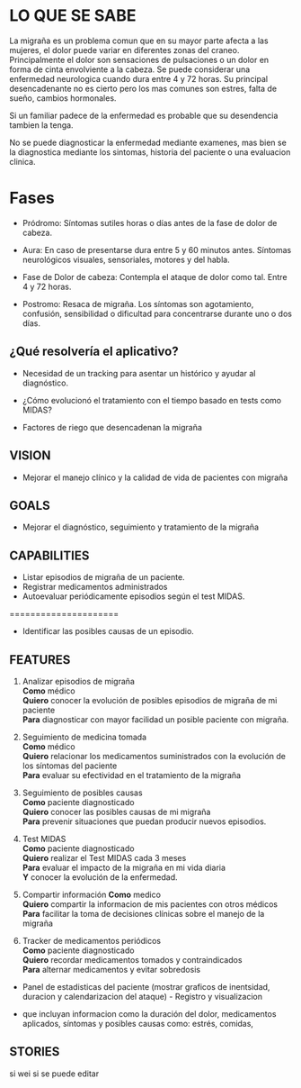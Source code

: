 #    LO QUE SE SABE

La migraña es un problema comun que en su mayor parte afecta a las mujeres, el dolor puede variar en diferentes zonas del craneo. Principalmente el dolor son sensaciones de pulsaciones o un dolor en forma de cinta envolviente a la cabeza.  Se puede considerar una enfermedad neurologica cuando dura entre 4 y 72 horas. Su principal desencadenante no es cierto pero los mas comunes son estres, falta de sueño, cambios hormonales.  

Si un familiar padece de la enfermedad es probable que su desendencia tambien la tenga. 

No se puede diagnosticar la enfermedad mediante examenes, mas bien se la diagnostica mediante los sintomas, historia del paciente o una evaluacion clinica. 

# Fases 

- Pródromo: Síntomas sutiles horas o días antes de la fase de dolor de cabeza. 

- Aura: En caso de presentarse dura entre 5 y 60 minutos antes. Síntomas neurológicos visuales, sensoriales, motores y del habla. 

- Fase de Dolor de cabeza: Contempla el ataque de dolor como tal. Entre 4 y 72 horas. 

- Postromo: Resaca de migraña. Los síntomas son agotamiento, confusión, sensibilidad o dificultad para concentrarse durante uno o dos días. 

 

##    ¿Qué resolvería el aplicativo? 

- Necesidad de un tracking para asentar un histórico y ayudar al diagnóstico. 

- ¿Cómo evolucionó el tratamiento con el tiempo basado en tests como MIDAS? 

- Factores de riego que desencadenan la migraña 





## VISION 

- Mejorar el manejo clínico y la calidad de vida de pacientes con migraña  



## GOALS 

- Mejorar el diagnóstico, seguimiento y tratamiento de la migraña 


## CAPABILITIES 

- Listar episodios de migraña de un paciente.  
- Registrar medicamentos administrados
- Autoevaluar periódicamente episodios según el test MIDAS.


=====================
- Identificar las posibles causas de un episodio.

## FEATURES 

1. Analizar episodios de migraña  
**Como** médico  
**Quiero** conocer la evolución de posibles episodios de migraña de mi paciente  
**Para** diagnosticar con mayor facilidad un posible paciente con migraña.

2. Seguimiento de medicina tomada  
**Como** médico  
**Quiero** relacionar los medicamentos suministrados con la evolución de los síntomas del paciente  
**Para** evaluar su efectividad en el tratamiento de la migraña  

3. Seguimiento de posibles causas  
**Como** paciente diagnosticado  
**Quiero** conocer las posibles causas de mi migraña  
**Para** prevenir situaciones que puedan producir nuevos episodios.

4. Test MIDAS  
**Como** paciente diagnosticado  
**Quiero** realizar el Test MIDAS cada 3 meses  
**Para** evaluar el impacto de la migraña en mi vida diaria  
**Y** conocer la evolución de la enfermedad.

5. Compartir información
**Como** medico  
**Quiero** compartir la informacion de mis pacientes con otros médicos  
**Para** facilitar la toma de decisiones clínicas sobre el manejo de la migraña 


6. Tracker de medicamentos periódicos  
**Como** paciente diagnosticado  
**Quiero** recordar medicamentos tomados y contraindicados   
**Para** alternar medicamentos y evitar sobredosis  


- Panel de estadisticas del paciente (mostrar graficos de inentsidad, duracion y calendarizacion del ataque) - Registro y visualizacion 

- que incluyan informacion como la duración del dolor, medicamentos aplicados, síntomas y posibles causas como: estrés, comidas,
 
## STORIES 

si wei si se puede editar
